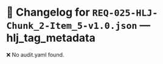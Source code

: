 # 📝 Changelog for `REQ-025-HLJ-Chunk_2-Item_5-v1.0.json` — **hlj_tag_metadata**

❌ No audit.yaml found.
